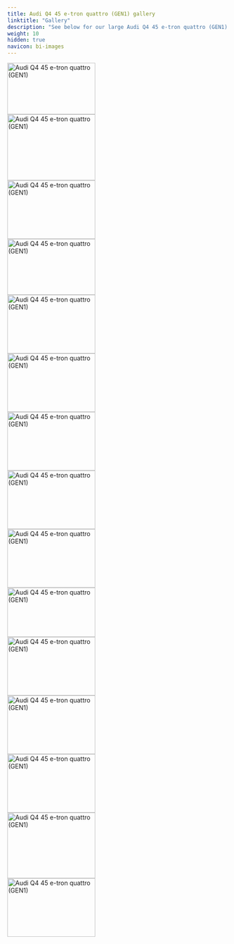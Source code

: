 ```yaml
---
title: Audi Q4 45 e-tron quattro (GEN1) gallery
linktitle: "Gallery"
description: "See below for our large Audi Q4 45 e-tron quattro (GEN1) image gallery. Click pictures for high-resolution versions."
weight: 10
hidden: true
navicon: bi-images
---
```

<!-- markdownlint-disable MD033 -->
<div class="row" id ="my-gallery">
<div class="pswp-grid-item col-12 col-md-6 col-lg-4">
<a href="https://media.evkx.net/multimedia/models/audi/q4_e-tron/q4_45_e-tron_quattro_gen1/battery_1.jpg"
data-pswp-src="https://media.evkx.net/multimedia/models/audi/q4_e-tron/q4_45_e-tron_quattro_gen1/battery_1.jpg"
data-pswp-width="3000"
data-pswp-height="1766" 
target="_blank">
<img src="https://media.evkx.net/multimedia/models/audi/q4_e-tron/q4_45_e-tron_quattro_gen1/battery_1_xst.jpg" alt="Audi Q4 45 e-tron quattro (GEN1)" width="200px" height="117px" />
</a>
</div>
<div class="pswp-grid-item col-12 col-md-6 col-lg-4">
<a href="https://media.evkx.net/multimedia/models/audi/q4_e-tron/q4_45_e-tron_quattro_gen1/exterior_1.jpg"
data-pswp-src="https://media.evkx.net/multimedia/models/audi/q4_e-tron/q4_45_e-tron_quattro_gen1/exterior_1.jpg"
data-pswp-width="3000"
data-pswp-height="2250" 
target="_blank">
<img src="https://media.evkx.net/multimedia/models/audi/q4_e-tron/q4_45_e-tron_quattro_gen1/exterior_1_xst.jpg" alt="Audi Q4 45 e-tron quattro (GEN1)" width="200px" height="150px" />
</a>
</div>
<div class="pswp-grid-item col-12 col-md-6 col-lg-4">
<a href="https://media.evkx.net/multimedia/models/audi/q4_e-tron/q4_45_e-tron_quattro_gen1/exterior_2.jpg"
data-pswp-src="https://media.evkx.net/multimedia/models/audi/q4_e-tron/q4_45_e-tron_quattro_gen1/exterior_2.jpg"
data-pswp-width="3000"
data-pswp-height="2000" 
target="_blank">
<img src="https://media.evkx.net/multimedia/models/audi/q4_e-tron/q4_45_e-tron_quattro_gen1/exterior_2_xst.jpg" alt="Audi Q4 45 e-tron quattro (GEN1)" width="200px" height="133px" />
</a>
</div>
<div class="pswp-grid-item col-12 col-md-6 col-lg-4">
<a href="https://media.evkx.net/multimedia/models/audi/q4_e-tron/q4_45_e-tron_quattro_gen1/exterior_3.jpg"
data-pswp-src="https://media.evkx.net/multimedia/models/audi/q4_e-tron/q4_45_e-tron_quattro_gen1/exterior_3.jpg"
data-pswp-width="3000"
data-pswp-height="1913" 
target="_blank">
<img src="https://media.evkx.net/multimedia/models/audi/q4_e-tron/q4_45_e-tron_quattro_gen1/exterior_3_xst.jpg" alt="Audi Q4 45 e-tron quattro (GEN1)" width="200px" height="127px" />
</a>
</div>
<div class="pswp-grid-item col-12 col-md-6 col-lg-4">
<a href="https://media.evkx.net/multimedia/models/audi/q4_e-tron/q4_45_e-tron_quattro_gen1/frontseats_1.jpg"
data-pswp-src="https://media.evkx.net/multimedia/models/audi/q4_e-tron/q4_45_e-tron_quattro_gen1/frontseats_1.jpg"
data-pswp-width="3000"
data-pswp-height="1998" 
target="_blank">
<img src="https://media.evkx.net/multimedia/models/audi/q4_e-tron/q4_45_e-tron_quattro_gen1/frontseats_1_xst.jpg" alt="Audi Q4 45 e-tron quattro (GEN1)" width="200px" height="133px" />
</a>
</div>
<div class="pswp-grid-item col-12 col-md-6 col-lg-4">
<a href="https://media.evkx.net/multimedia/models/audi/q4_e-tron/q4_45_e-tron_quattro_gen1/frontseats_2.jpg"
data-pswp-src="https://media.evkx.net/multimedia/models/audi/q4_e-tron/q4_45_e-tron_quattro_gen1/frontseats_2.jpg"
data-pswp-width="3000"
data-pswp-height="2000" 
target="_blank">
<img src="https://media.evkx.net/multimedia/models/audi/q4_e-tron/q4_45_e-tron_quattro_gen1/frontseats_2_xst.jpg" alt="Audi Q4 45 e-tron quattro (GEN1)" width="200px" height="133px" />
</a>
</div>
<div class="pswp-grid-item col-12 col-md-6 col-lg-4">
<a href="https://media.evkx.net/multimedia/models/audi/q4_e-tron/q4_45_e-tron_quattro_gen1/headlights_1.jpg"
data-pswp-src="https://media.evkx.net/multimedia/models/audi/q4_e-tron/q4_45_e-tron_quattro_gen1/headlights_1.jpg"
data-pswp-width="3000"
data-pswp-height="2003" 
target="_blank">
<img src="https://media.evkx.net/multimedia/models/audi/q4_e-tron/q4_45_e-tron_quattro_gen1/headlights_1_xst.jpg" alt="Audi Q4 45 e-tron quattro (GEN1)" width="200px" height="133px" />
</a>
</div>
<div class="pswp-grid-item col-12 col-md-6 col-lg-4">
<a href="https://media.evkx.net/multimedia/models/audi/q4_e-tron/q4_45_e-tron_quattro_gen1/interior_1.jpg"
data-pswp-src="https://media.evkx.net/multimedia/models/audi/q4_e-tron/q4_45_e-tron_quattro_gen1/interior_1.jpg"
data-pswp-width="3000"
data-pswp-height="2000" 
target="_blank">
<img src="https://media.evkx.net/multimedia/models/audi/q4_e-tron/q4_45_e-tron_quattro_gen1/interior_1_xst.jpg" alt="Audi Q4 45 e-tron quattro (GEN1)" width="200px" height="133px" />
</a>
</div>
<div class="pswp-grid-item col-12 col-md-6 col-lg-4">
<a href="https://media.evkx.net/multimedia/models/audi/q4_e-tron/q4_45_e-tron_quattro_gen1/main_1.jpg"
data-pswp-src="https://media.evkx.net/multimedia/models/audi/q4_e-tron/q4_45_e-tron_quattro_gen1/main_1.jpg"
data-pswp-width="3000"
data-pswp-height="1998" 
target="_blank">
<img src="https://media.evkx.net/multimedia/models/audi/q4_e-tron/q4_45_e-tron_quattro_gen1/main_1_xst.jpg" alt="Audi Q4 45 e-tron quattro (GEN1)" width="200px" height="133px" />
</a>
</div>
<div class="pswp-grid-item col-12 col-md-6 col-lg-4">
<a href="https://media.evkx.net/multimedia/models/audi/q4_e-tron/q4_45_e-tron_quattro_gen1/screens_1.jpg"
data-pswp-src="https://media.evkx.net/multimedia/models/audi/q4_e-tron/q4_45_e-tron_quattro_gen1/screens_1.jpg"
data-pswp-width="3000"
data-pswp-height="1686" 
target="_blank">
<img src="https://media.evkx.net/multimedia/models/audi/q4_e-tron/q4_45_e-tron_quattro_gen1/screens_1_xst.jpg" alt="Audi Q4 45 e-tron quattro (GEN1)" width="200px" height="112px" />
</a>
</div>
<div class="pswp-grid-item col-12 col-md-6 col-lg-4">
<a href="https://media.evkx.net/multimedia/models/audi/q4_e-tron/q4_45_e-tron_quattro_gen1/secondrowseats_1.jpg"
data-pswp-src="https://media.evkx.net/multimedia/models/audi/q4_e-tron/q4_45_e-tron_quattro_gen1/secondrowseats_1.jpg"
data-pswp-width="3000"
data-pswp-height="2000" 
target="_blank">
<img src="https://media.evkx.net/multimedia/models/audi/q4_e-tron/q4_45_e-tron_quattro_gen1/secondrowseats_1_xst.jpg" alt="Audi Q4 45 e-tron quattro (GEN1)" width="200px" height="133px" />
</a>
</div>
<div class="pswp-grid-item col-12 col-md-6 col-lg-4">
<a href="https://media.evkx.net/multimedia/models/audi/q4_e-tron/q4_45_e-tron_quattro_gen1/secondrowseats_2.jpg"
data-pswp-src="https://media.evkx.net/multimedia/models/audi/q4_e-tron/q4_45_e-tron_quattro_gen1/secondrowseats_2.jpg"
data-pswp-width="3000"
data-pswp-height="2000" 
target="_blank">
<img src="https://media.evkx.net/multimedia/models/audi/q4_e-tron/q4_45_e-tron_quattro_gen1/secondrowseats_2_xst.jpg" alt="Audi Q4 45 e-tron quattro (GEN1)" width="200px" height="133px" />
</a>
</div>
<div class="pswp-grid-item col-12 col-md-6 col-lg-4">
<a href="https://media.evkx.net/multimedia/models/audi/q4_e-tron/q4_45_e-tron_quattro_gen1/technology_1.jpg"
data-pswp-src="https://media.evkx.net/multimedia/models/audi/q4_e-tron/q4_45_e-tron_quattro_gen1/technology_1.jpg"
data-pswp-width="3000"
data-pswp-height="1999" 
target="_blank">
<img src="https://media.evkx.net/multimedia/models/audi/q4_e-tron/q4_45_e-tron_quattro_gen1/technology_1_xst.jpg" alt="Audi Q4 45 e-tron quattro (GEN1)" width="200px" height="133px" />
</a>
</div>
<div class="pswp-grid-item col-12 col-md-6 col-lg-4">
<a href="https://media.evkx.net/multimedia/models/audi/q4_e-tron/q4_45_e-tron_quattro_gen1/trunk_1.jpg"
data-pswp-src="https://media.evkx.net/multimedia/models/audi/q4_e-tron/q4_45_e-tron_quattro_gen1/trunk_1.jpg"
data-pswp-width="3000"
data-pswp-height="2249" 
target="_blank">
<img src="https://media.evkx.net/multimedia/models/audi/q4_e-tron/q4_45_e-tron_quattro_gen1/trunk_1_xst.jpg" alt="Audi Q4 45 e-tron quattro (GEN1)" width="200px" height="149px" />
</a>
</div>
<div class="pswp-grid-item col-12 col-md-6 col-lg-4">
<a href="https://media.evkx.net/multimedia/models/audi/q4_e-tron/q4_45_e-tron_quattro_gen1/trunk_2.jpg"
data-pswp-src="https://media.evkx.net/multimedia/models/audi/q4_e-tron/q4_45_e-tron_quattro_gen1/trunk_2.jpg"
data-pswp-width="3000"
data-pswp-height="2000" 
target="_blank">
<img src="https://media.evkx.net/multimedia/models/audi/q4_e-tron/q4_45_e-tron_quattro_gen1/trunk_2_xst.jpg" alt="Audi Q4 45 e-tron quattro (GEN1)" width="200px" height="133px" />
</a>
</div>
</div>
<script type="module">
  import PhotoSwipeLightbox from '/js/photoswipe-lightbox.esm.js';
    const lightbox = new PhotoSwipeLightbox({
       gallery: '#my-gallery',
        children: 'a',
        pswpModule: () => import('/js/photoswipe.esm.js')
    });
lightbox.init();
</script>

